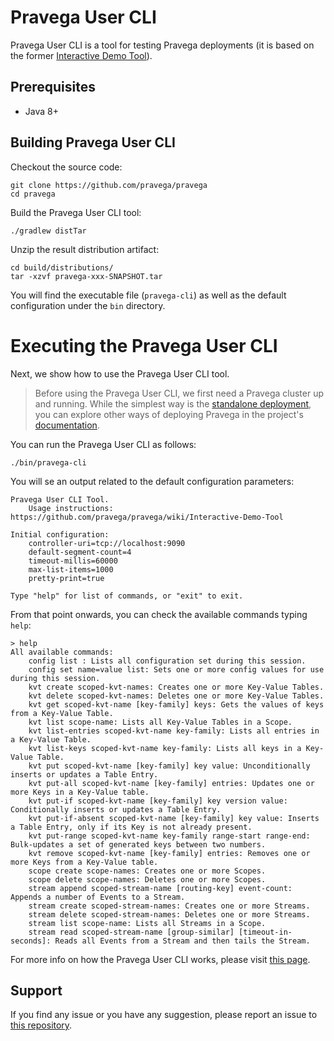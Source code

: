 <!--
Copyright (c) Dell Inc., or its subsidiaries. All Rights Reserved.

Licensed under the Apache License, Version 2.0 (the "License");
you may not use this file except in compliance with the License.
You may obtain a copy of the License at

    http://www.apache.org/licenses/LICENSE-2.0
-->
# Pravega User CLI

Pravega User CLI is a tool for testing Pravega deployments (it is based on the 
former [Interactive Demo Tool](https://github.com/pravega/pravega/wiki/Interactive-Demo-Tool)).

## Prerequisites

- Java 8+

## Building Pravega User CLI

Checkout the source code:

```
git clone https://github.com/pravega/pravega
cd pravega
```

Build the Pravega User CLI tool:

```
./gradlew distTar
```

Unzip the result distribution artifact:

```
cd build/distributions/
tar -xzvf pravega-xxx-SNAPSHOT.tar
```

You will find the executable file (`pravega-cli`) as well as the default configuration under the
`bin` directory.

# Executing the Pravega User CLI

Next, we show how to use the Pravega User CLI tool.

> Before using the Pravega User CLI, we first need a Pravega cluster up and running. While the simplest way is the 
[standalone deployment](http://pravega.io/docs/latest/deployment/run-local/), you can explore other ways 
of deploying Pravega in the project's [documentation](http://pravega.io/docs/latest/deployment/deployment/). 

You can run the Pravega User CLI as follows:
```
./bin/pravega-cli
```
You will se an output related to the default configuration parameters:
```
Pravega User CLI Tool.
	Usage instructions: https://github.com/pravega/pravega/wiki/Interactive-Demo-Tool

Initial configuration:
	controller-uri=tcp://localhost:9090
	default-segment-count=4
	timeout-millis=60000
	max-list-items=1000
	pretty-print=true

Type "help" for list of commands, or "exit" to exit.
```

From that point onwards, you can check the available commands typing `help`:
```
> help
All available commands:
	config list : Lists all configuration set during this session.
	config set name=value list: Sets one or more config values for use during this session.
	kvt create scoped-kvt-names: Creates one or more Key-Value Tables.
	kvt delete scoped-kvt-names: Deletes one or more Key-Value Tables.
	kvt get scoped-kvt-name [key-family] keys: Gets the values of keys from a Key-Value Table.
	kvt list scope-name: Lists all Key-Value Tables in a Scope.
	kvt list-entries scoped-kvt-name key-family: Lists all entries in a Key-Value Table.
	kvt list-keys scoped-kvt-name key-family: Lists all keys in a Key-Value Table.
	kvt put scoped-kvt-name [key-family] key value: Unconditionally inserts or updates a Table Entry.
	kvt put-all scoped-kvt-name [key-family] entries: Updates one or more Keys in a Key-Value table.
	kvt put-if scoped-kvt-name [key-family] key version value: Conditionally inserts or updates a Table Entry.
	kvt put-if-absent scoped-kvt-name [key-family] key value: Inserts a Table Entry, only if its Key is not already present.
	kvt put-range scoped-kvt-name key-family range-start range-end: Bulk-updates a set of generated keys between two numbers.
	kvt remove scoped-kvt-name [key-family] entries: Removes one or more Keys from a Key-Value table.
	scope create scope-names: Creates one or more Scopes.
	scope delete scope-names: Deletes one or more Scopes.
	stream append scoped-stream-name [routing-key] event-count: Appends a number of Events to a Stream.
	stream create scoped-stream-names: Creates one or more Streams.
	stream delete scoped-stream-names: Deletes one or more Streams.
	stream list scope-name: Lists all Streams in a Scope.
	stream read scoped-stream-name [group-similar] [timeout-in-seconds]: Reads all Events from a Stream and then tails the Stream.
```

For more info on how the Pravega User CLI works, please visit [this page](https://github.com/pravega/pravega/wiki/Interactive-Demo-Tool).

## Support
If you find any issue or you have any suggestion, please report an issue to [this repository](https://github.com/pravega/pravega/issues).